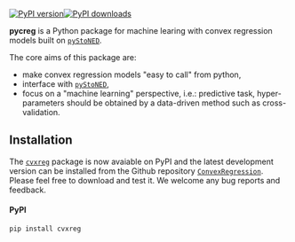 [![PyPI version](https://img.shields.io/pypi/v/pysfa.svg?maxAge=3600)](https://pypi.org/project/cvxreg/)[![PyPI downloads](https://img.shields.io/pypi/dm/pysfa.svg?maxAge=21600)](https://pypistats.org/packages/cvxreg)

**pycreg** is a Python package for machine learing with convex regression models built on [`pyStoNED`](https://github.com/ds2010/pyStoNED). 

The core aims of this package are:
* make convex regression models "easy to call" from python,
* interface with [`pyStoNED`](https://github.com/ds2010/pyStoNED),
* focus on a "machine learning" perspective, i.e.: predictive task, hyper-parameters should be obtained by a data-driven method such as cross-validation.

## Installation

The [`cvxreg`](https://pypi.org/project/pycreg) package is now avaiable on PyPI and the latest development version can be installed from the Github repository [`ConvexRegression`](https://github.com/ConvexRegression/ConvexRegression). Please feel free to download and test it. We welcome any bug reports and feedback.

#### PyPI 

    pip install cvxreg

